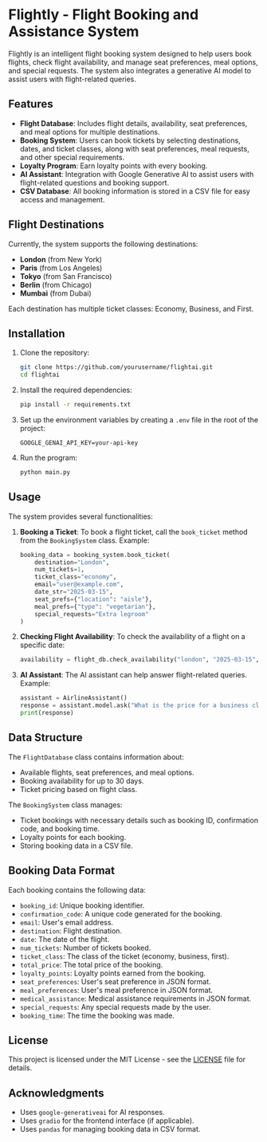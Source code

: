 # Flightly - Flight Booking and Assistance System

Flightly is an intelligent flight booking system designed to help users book flights, check flight availability, and manage seat preferences, meal options, and special requests. The system also integrates a generative AI model to assist users with flight-related queries.

## Features
- **Flight Database**: Includes flight details, availability, seat preferences, and meal options for multiple destinations.
- **Booking System**: Users can book tickets by selecting destinations, dates, and ticket classes, along with seat preferences, meal requests, and other special requirements.
- **Loyalty Program**: Earn loyalty points with every booking.
- **AI Assistant**: Integration with Google Generative AI to assist users with flight-related questions and booking support.
- **CSV Database**: All booking information is stored in a CSV file for easy access and management.
  
## Flight Destinations
Currently, the system supports the following destinations:
- **London** (from New York)
- **Paris** (from Los Angeles)
- **Tokyo** (from San Francisco)
- **Berlin** (from Chicago)
- **Mumbai** (from Dubai)

Each destination has multiple ticket classes: Economy, Business, and First.

## Installation

1. Clone the repository:
    ```bash
    git clone https://github.com/yourusername/flightai.git
    cd flightai
    ```

2. Install the required dependencies:
    ```bash
    pip install -r requirements.txt
    ```

3. Set up the environment variables by creating a `.env` file in the root of the project:
    ```plaintext
    GOOGLE_GENAI_API_KEY=your-api-key
    ```

4. Run the program:
    ```bash
    python main.py
    ```

## Usage

The system provides several functionalities:

1. **Booking a Ticket**:
    To book a flight ticket, call the `book_ticket` method from the `BookingSystem` class. Example:
    ```python
    booking_data = booking_system.book_ticket(
        destination="London", 
        num_tickets=1, 
        ticket_class="economy", 
        email="user@example.com", 
        date_str="2025-03-15", 
        seat_prefs={"location": "aisle"}, 
        meal_prefs={"type": "vegetarian"}, 
        special_requests="Extra legroom"
    )
    ```

2. **Checking Flight Availability**:
    To check the availability of a flight on a specific date:
    ```python
    availability = flight_db.check_availability("london", "2025-03-15", "economy")
    ```

3. **AI Assistant**:
    The AI assistant can help answer flight-related queries. Example:
    ```python
    assistant = AirlineAssistant()
    response = assistant.model.ask("What is the price for a business class ticket to London?")
    print(response)
    ```

## Data Structure

The `FlightDatabase` class contains information about:
- Available flights, seat preferences, and meal options.
- Booking availability for up to 30 days.
- Ticket pricing based on flight class.

The `BookingSystem` class manages:
- Ticket bookings with necessary details such as booking ID, confirmation code, and booking time.
- Loyalty points for each booking.
- Storing booking data in a CSV file.

## Booking Data Format

Each booking contains the following data:
- `booking_id`: Unique booking identifier.
- `confirmation_code`: A unique code generated for the booking.
- `email`: User's email address.
- `destination`: Flight destination.
- `date`: The date of the flight.
- `num_tickets`: Number of tickets booked.
- `ticket_class`: The class of the ticket (economy, business, first).
- `total_price`: The total price of the booking.
- `loyalty_points`: Loyalty points earned from the booking.
- `seat_preferences`: User's seat preference in JSON format.
- `meal_preferences`: User's meal preference in JSON format.
- `medical_assistance`: Medical assistance requirements in JSON format.
- `special_requests`: Any special requests made by the user.
- `booking_time`: The time the booking was made.

## License

This project is licensed under the MIT License - see the [LICENSE](LICENSE) file for details.

## Acknowledgments
- Uses `google-generativeai` for AI responses.
- Uses `gradio` for the frontend interface (if applicable).
- Uses `pandas` for managing booking data in CSV format.

